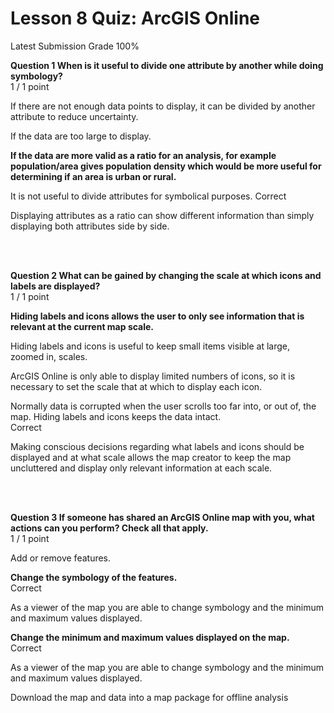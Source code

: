 # Lesson 8 Quiz: ArcGIS Online
Latest Submission Grade 100%
<br/>

**Question 1 When is it useful to divide
one attribute by another while doing symbology?**    
1 / 1 point

If there are not enough
data points to display, it can be divided by another attribute to reduce
uncertainty.    

If the data are too large to display.

**If the data are more valid
as a ratio for an analysis, for example population/area gives population
density which would be more useful for determining if an area is urban or
rural.**     

It is not useful to divide attributes for
symbolical purposes. 
Correct

Displaying
attributes as a ratio can show different information than simply displaying
both attributes side by side.    



<br/>
<br/>

**Question 2 What can be gained by
changing the scale at which icons and labels are displayed?**    
1 / 1 point

**Hiding labels and icons
allows the user to only see information that is relevant at the current map
scale.**    

Hiding labels and icons is
useful to keep small items visible at large, zoomed in, scales.    

ArcGIS Online is only able to display limited numbers of icons, so it is necessary to set the
scale that at which to display each icon.    

Normally data is corrupted
when the user scrolls too far into, or out of, the map. Hiding labels and icons
keeps the data intact.     
Correct

Making conscious
decisions regarding what labels and icons should be displayed and at what scale
allows the map creator to keep the map uncluttered and display only relevant
information at each scale.    


<br/>
<br/>

**Question 3 If someone has shared an
ArcGIS Online map with you, what actions can you perform? Check all that apply.**    
1 / 1 point

Add or remove features.    

**Change the symbology of the
features.**    
Correct

As a viewer of the
map you are able to change symbology and the minimum and maximum values
displayed.    

**Change the minimum and
maximum values displayed on the map.**     
Correct

As a viewer of the
map you are able to change symbology and the minimum and maximum values
displayed.    

Download the map and data into a map package for offline analysis



